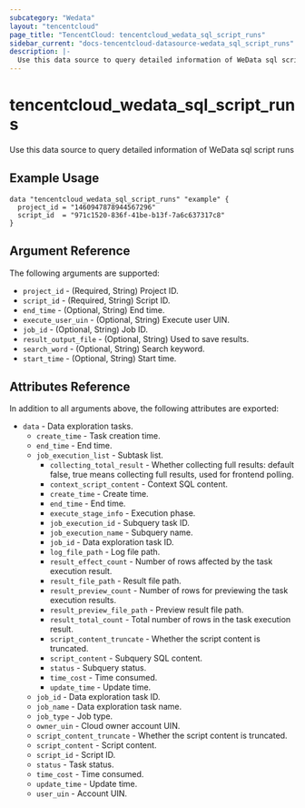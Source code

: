 ```yaml
---
subcategory: "Wedata"
layout: "tencentcloud"
page_title: "TencentCloud: tencentcloud_wedata_sql_script_runs"
sidebar_current: "docs-tencentcloud-datasource-wedata_sql_script_runs"
description: |-
  Use this data source to query detailed information of WeData sql script runs
---
```


# tencentcloud_wedata_sql_script_runs

Use this data source to query detailed information of WeData sql script runs

## Example Usage

```hcl
data "tencentcloud_wedata_sql_script_runs" "example" {
  project_id = "1460947878944567296"
  script_id  = "971c1520-836f-41be-b13f-7a6c637317c8"
}
```

## Argument Reference

The following arguments are supported:

* `project_id` - (Required, String) Project ID.
* `script_id` - (Required, String) Script ID.
* `end_time` - (Optional, String) End time.
* `execute_user_uin` - (Optional, String) Execute user UIN.
* `job_id` - (Optional, String) Job ID.
* `result_output_file` - (Optional, String) Used to save results.
* `search_word` - (Optional, String) Search keyword.
* `start_time` - (Optional, String) Start time.

## Attributes Reference

In addition to all arguments above, the following attributes are exported:

* `data` - Data exploration tasks.
  * `create_time` - Task creation time.
  * `end_time` - End time.
  * `job_execution_list` - Subtask list.
    * `collecting_total_result` - Whether collecting full results: default false, true means collecting full results, used for frontend polling.
    * `context_script_content` - Context SQL content.
    * `create_time` - Create time.
    * `end_time` - End time.
    * `execute_stage_info` - Execution phase.
    * `job_execution_id` - Subquery task ID.
    * `job_execution_name` - Subquery name.
    * `job_id` - Data exploration task ID.
    * `log_file_path` - Log file path.
    * `result_effect_count` - Number of rows affected by the task execution result.
    * `result_file_path` - Result file path.
    * `result_preview_count` - Number of rows for previewing the task execution results.
    * `result_preview_file_path` - Preview result file path.
    * `result_total_count` - Total number of rows in the task execution result.
    * `script_content_truncate` - Whether the script content is truncated.
    * `script_content` - Subquery SQL content.
    * `status` - Subquery status.
    * `time_cost` - Time consumed.
    * `update_time` - Update time.
  * `job_id` - Data exploration task ID.
  * `job_name` - Data exploration task name.
  * `job_type` - Job type.
  * `owner_uin` - Cloud owner account UIN.
  * `script_content_truncate` - Whether the script content is truncated.
  * `script_content` - Script content.
  * `script_id` - Script ID.
  * `status` - Task status.
  * `time_cost` - Time consumed.
  * `update_time` - Update time.
  * `user_uin` - Account UIN.



